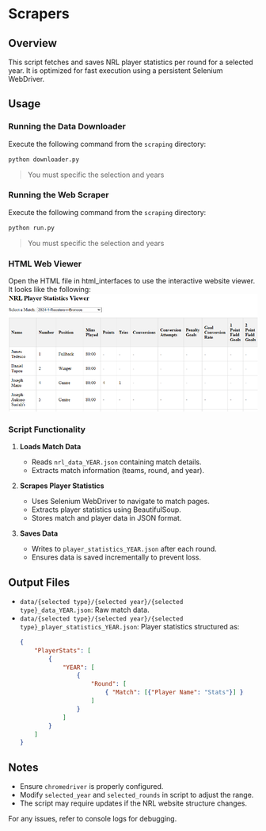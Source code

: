 # Scrapers

## Overview
This script fetches and saves NRL player statistics per round for a selected year. It is optimized for fast execution using a persistent Selenium WebDriver.

## Usage

### Running the Data Downloader
Execute the following command from the `scraping` directory:
```bash
python downloader.py
```
> You must specific the selection and years

### Running the Web Scraper
Execute the following command from the `scraping` directory:
```bash
python run.py
```
> You must specific the selection and years

### HTML Web Viewer
Open the HTML file in html_interfaces to use the interactive website viewer. It looks like the following:
![alt text](image.png)

### Script Functionality
1. **Loads Match Data**
   - Reads `nrl_data_YEAR.json` containing match details.
   - Extracts match information (teams, round, and year).

2. **Scrapes Player Statistics**
   - Uses Selenium WebDriver to navigate to match pages.
   - Extracts player statistics using BeautifulSoup.
   - Stores match and player data in JSON format.

3. **Saves Data**
   - Writes to `player_statistics_YEAR.json` after each round.
   - Ensures data is saved incrementally to prevent loss.

## Output Files
- `data/{selected type}/{selected year}/{selected type}_data_YEAR.json`: Raw match data.
- `data/{selected type}/{selected year}/{selected type}_player_statistics_YEAR.json`: Player statistics structured as:
  ```json
  {
      "PlayerStats": [
          {
              "YEAR": [
                  {
                      "Round": [
                          { "Match": [{"Player Name": "Stats"}] }
                      ]
                  }
              ]
          }
      ]
  }
  ```


## Notes
- Ensure `chromedriver` is properly configured.
- Modify `selected_year` and `selected_rounds` in script to adjust the range.
- The script may require updates if the NRL website structure changes.

For any issues, refer to console logs for debugging.




